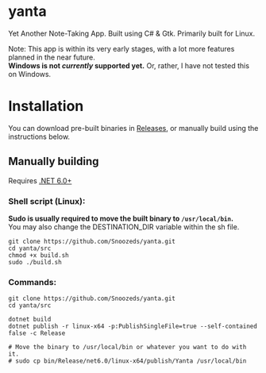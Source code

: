 # yanta
Yet Another Note-Taking App. Built using C# &amp; Gtk. Primarily built for Linux.

Note: This app is within its very early stages, with a lot more features planned in the near future. \
**Windows is not *currently* supported yet.** Or, rather, I have not tested this on Windows.

# Installation
You can download pre-built binaries in [Releases](https://github.com/Snoozeds/yanta/releases), or manually build using the instructions below.

## Manually building
Requires [.NET 6.0+](https://dotnet.microsoft.com/en-us/download/dotnet/6.0)

### Shell script (Linux):
**Sudo is usually required to move the built binary to `/usr/local/bin`.** <br />
You may also change the DESTINATION_DIR variable within the sh file.
```
git clone https://github.com/Snoozeds/yanta.git
cd yanta/src
chmod +x build.sh
sudo ./build.sh
```

### Commands:
```
git clone https://github.com/Snoozeds/yanta.git
cd yanta/src

dotnet build
dotnet publish -r linux-x64 -p:PublishSingleFile=true --self-contained false -c Release

# Move the binary to /usr/local/bin or whatever you want to do with it.
# sudo cp bin/Release/net6.0/linux-x64/publish/Yanta /usr/local/bin
```
